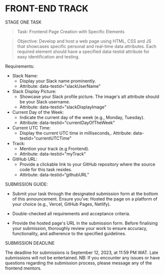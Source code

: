 # FRONT-END TRACK
STAGE ONE TASK

> Task: Frontend Page Creation with Specific Elements

>Objective: Develop and host a web page using HTML, CSS and JS that showcases specific personal and real-time data attributes. Each required element should have a specified data-testid attribute for easy identification and testing.

Requirements:

- Slack Name:
  - Display your Slack name prominently.
  - Attribute: data-testid="slackUserName"
- Slack Display Picture:
  - Showcase your Slack profile picture.
    The image's alt attribute should be your Slack username.
  - Attribute: data-testid="slackDisplayImage"
- Current Day of the Week:
  - Indicate the current day of the week (e.g., Monday, Tuesday).
  - Attribute: data-testid="currentDayOfTheWeek"
- Current UTC Time:
  - Display the current UTC time in milliseconds,.
    Attribute: data-testid="currentUTCTime"
- Track:
  - Mention your track (e.g Frontend).
  - Attribute: data-testid="myTrack"
- GitHub URL:
  - Provide a clickable link to your GitHub repository where the source code for this task resides.
  - Attirbute: data-testid=“githubURL”

SUBMISSION GUIDE:

- Submit your task through the designated submission form at the bottom of this announcement.  Ensure you've:
Hosted the page on a platform of your choice (e.g., Vercel, GitHub Pages, Netlify).

- Double-checked all requirements and acceptance criteria.

- Provide the hosted page's URL in the submission form.
Before finalising your submission, thoroughly review your work to ensure accuracy, functionality, and adherence to the specified guidelines.

SUBMISSION DEADLINE

The deadline for submissions is September 12, 2023, at 11:59 PM WAT. Late submissions will not be entertained.
NB: If you encounter any issues or have questions regarding the submission process, please message any of the frontend mentors.
